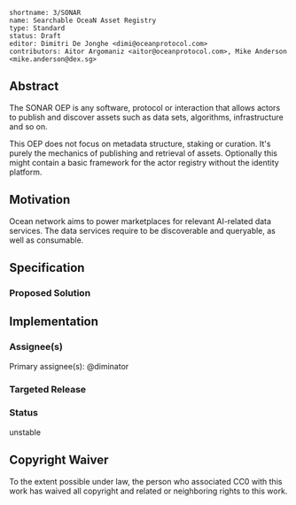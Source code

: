 ```
shortname: 3/SONAR
name: Searchable OceaN Asset Registry 
type: Standard
status: Draft
editor: Dimitri De Jonghe <dimi@oceanprotocol.com>
contributors: Aitor Argomaniz <aitor@oceanprotocol.com>, Mike Anderson <mike.anderson@dex.sg>
```

## Abstract

The SONAR OEP is any software, protocol or interaction that allows actors
to publish and discover assets such as data sets, algorithms, infrastructure and so on.

This OEP does not focus on metadata structure, staking or curation. 
It's purely the mechanics of publishing and retrieval of assets.
Optionally this might contain a basic framework for the actor registry without the identity platform. 

## Motivation

Ocean network aims to power marketplaces for relevant AI-related data services. 
The data services require to be discoverable and queryable, as well as consumable.

## Specification

### Proposed Solution


## Implementation


### Assignee(s)
Primary assignee(s): @diminator


### Targeted Release



### Status
unstable


## Copyright Waiver
To the extent possible under law, the person who associated CC0 with this work has waived all copyright and related or neighboring rights to this work.

